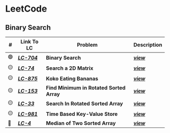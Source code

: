 # LeetCode

## Binary Search
| # | Link To LC | Problem | Description |
|---|-------------|------------------------------------------------------------------------|---------------------------|
| 🟢 | ***<a href="https://leetcode.com/problems/binary-search/" target="_blank">LC-704</a>*** | <b>Binary Search</b> | ***[view](https://github.com/itzrn/LeetCode/blob/main/src/L704_BinarySearch.java)***
| 🟡 | ***<a href="https://leetcode.com/problems/search-a-2d-matrix/" target="_blank">LC-74</a>*** | <b>Search a 2D Matrix</b> | ***[view](https://github.com/itzrn/LeetCode/blob/main/src/L74_SearchA2DMatrix.java)***
| 🟡 | ***<a href="https://leetcode.com/problems/koko-eating-bananas/" target="_blank">LC-875</a>*** | <b>Koko Eating Bananas</b> | ***[view](https://github.com/itzrn/LeetCode/blob/main/src/L875_KokoEatingBananas.java)***
| 🟡 | ***<a href="https://leetcode.com/problems/find-minimum-in-rotated-sorted-array/" target="_blank">LC-153</a>*** | <b>Find Minimum in Rotated Sorted Array</b> | ***[view](https://github.com/itzrn/LeetCode/blob/main/src/L153_FindMinimumInRotatedSortedArray.java)***
| 🟡 | ***<a href="https://leetcode.com/problems/search-in-rotated-sorted-array/" target="_blank">LC-33</a>*** | <b>Search In Rotated Sorted Array</b> | ***[view](https://github.com/itzrn/LeetCode/blob/main/src/L33_SearchInRotatedSortedArray.java)***
| 🟡 | ***<a href="https://leetcode.com/problems/time-based-key-value-store/" target="_blank">LC-981</a>*** | <b>Time Based Key-Value Store</b> | ***[view](https://github.com/itzrn/LeetCode/blob/main/src/L981_TimeBasedKeyValueStore.java)***
| 🔴 | ***<a href="https://leetcode.com/problems/median-of-two-sorted-arrays/" target="_blank">LC-4</a>*** | <b>Median of Two Sorted Array</b> | ***[view](https://github.com/itzrn/LeetCode/blob/main/src/L4_MedianOfTwoSortedArrays.java)***
